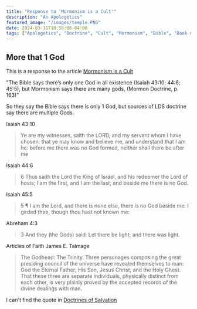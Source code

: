 ```yaml
---
title: "Response to 'Mormonism is a Cult'"
description: "An Apologetics"
featured_image: "/images/temple.PNG"
date: 2024-03-11T10:58:08-04:00
tags: ["Apologetics", "Doctrine", "Cult", "Mormonism", "Bible", "Book of Mormon"]
---
```


## More that 1 God
This is a response to the article [Mormonism is a Cult](https://carm.org/mormonism/is-mormonism-a-cult/)

"The Bible says there’s only one God in all existence (Isaiah 43:10; 44:6; 45:5), but Mormonism says there are many gods, (Mormon Doctrine, p. 163)"

So they say the Bible says there is only 1 God, but sources of LDS doctrine say there are multiple Gods. 

Isaiah 43:10

> Ye are my witnesses, saith the LORD, and my servant whom I have chosen: that ye may know and believe me, and understand that I am he: before me there was no God formed, neither shall there be after me

Isaiah 44:6

> 6 Thus saith the Lord the King of Israel, and his redeemer the Lord of hosts; I am the first, and I am the last; and beside me there is no God.

Isaiah 45:5

> 5 ¶ I am the Lord, and there is none else, there is no God beside me: I girded thee, though thou hast not known me:

Abreham 4:3

> 3 And they (the Gods) said: Let there be light; and there was light.

Articles of Faith James E. Talmage

> The Godhead: The Trinity. Three personages composing the great presiding council of
> the universe have revealed themselves to man: God the Eternal Father; His Son, Jesus
> Christ; and the Holy Ghost. That these three are separate individuals, physically
> distinct from each other, is very plainly proved by the accepted records of the divine
> dealings with man.

I can't find the quote in [Doctrines of Salvation](https://lionandlambapologetics.org/wp-content/uploads/2024/02/JFS-Doctrines-of-Salvation-Volume-1.pdf)

<!-- git add .
git commit -m ok
git push -->